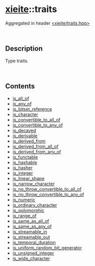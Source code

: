 # [xieite](./xieite.md)\:\:traits
Aggregated in header [<xieite/traits.hpp>](../../include/xieite/traits.hpp)

&nbsp;

## Description
Type traits.

&nbsp;

## Contents
- [is_all_of](./namespaces/traits/is_all_of.md)
- [is_any_of](./namespaces/traits/is_any_of.md)
- [is_bitset_reference](./namespaces/traits/is_bitset_reference.md)
- [is_character](./namespaces/traits/is_character.md)
- [is_convertible_to_all_of](./namespaces/traits/is_convertible_to_all_of.md)
- [is_convertible_to_any_of](./namespaces/traits/is_convertible_to_any_of.md)
- [is_decayed](./namespaces/traits/is_decayed.md)
- [is_derivable](./namespaces/traits/is_derivable.md)
- [is_derived_from](./namespaces/traits/is_derived_from.md)
- [is_derived_from_all_of](./namespaces/traits/is_derived_from_all_of.md)
- [is_derived_from_any_of](./namespaces/traits/is_derived_from_any_of.md)
- [is_functable](./namespaces/traits/is_functable.md)
- [is_hashable](./namespaces/traits/is_hashable.md)
- [is_hasher](./namespaces/traits/is_hasher.md)
- [is_integer](./namespaces/traits/is_integer.md)
- [is_linear_shape](./namespaces/traits/is_linear_shape.md)
- [is_narrow_character](./namespaces/traits/is_narrow_character.md)
- [is_no_throw_convertible_to_all_of](./namespaces/traits/is_no_throw_convertible_to_all_of.md)
- [is_no_throw_convertible_to_any_of](./namespaces/traits/is_no_throw_convertible_to_any_of.md)
- [is_numeric](./namespaces/traits/is_numeric.md)
- [is_ordinary_character](./namespaces/traits/is_ordinary_character.md)
- [is_polymorphic](./namespaces/traits/is_Polymorphic.md)
- [is_range_of](./namespaces/traits/is_range_of.md)
- [is_same_as_all_of](./namespaces/traits/is_same_as_all_of.md)
- [is_same_as_any_of](./namespaces/traits/is_same_as_any_of.md)
- [is_streamable_in](./namespaces/traits/is_streamable_into.md)
- [is_streamable_out](./namespaces/traits/is_streamable_out_of.md)
- [is_temporal_duration](./namespaces/traits/is_temporal_duration.md)
- [is_uniform_random_bit_generator](./namespaces/traits/is_uniform_random_bit_generator.md)
- [is_unsigned_integer](./namespaces/traits/is_unsigned_integer.md)
- [is_wide_character](./namespaces/traits/is_wide_character.md)
